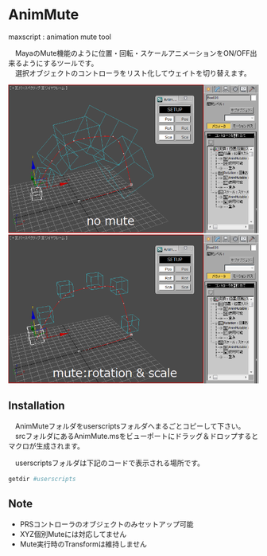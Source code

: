 AnimMute
=============================================================================================

maxscript : animation mute tool

　MayaのMute機能のように位置・回転・スケールアニメーションをON/OFF出来るようにするツールです。  
　選択オブジェクトのコントローラをリスト化してウェイトを切り替えます。

![Screenshot](/screenshots/ss_mute_off.png "mute off")
![Screenshot](/screenshots/ss_mute_on.png "mute on")


Installation
---------------------------------------------------------------------------------------------
　AnimMuteフォルダをuserscriptsフォルダへまるごとコピーして下さい。  
　srcフォルダにあるAnimMute.msをビューポートにドラッグ＆ドロップするとマクロが生成されます。  
  
　userscriptsフォルダは下記のコードで表示される場所です。
```bash
getdir #userscripts
```

Note
---------------------------------------------------------------------------------------------
* PRSコントローラのオブジェクトのみセットアップ可能
* XYZ個別Muteには対応してません
* Mute実行時のTransformは維持しません
